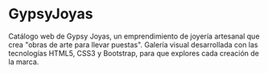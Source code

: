 # GypsyJoyas
Catálogo web de Gypsy Joyas, un emprendimiento de joyería artesanal que crea "obras de arte para llevar puestas". Galería visual desarrollada con las tecnologías HTML5, CSS3 y Bootstrap, para que explores cada creación de la marca. 
